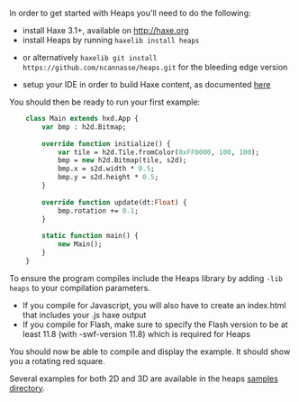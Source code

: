 In order to get started with Heaps you'll need to do the following:

* install Haxe 3.1+, available on http://haxe.org
* install Heaps by running `haxelib install heaps` 
 + or alternatively `haxelib git install https://github.com/ncannasse/heaps.git` for the bleeding edge version 
* setup your IDE in order to build Haxe content, as documented [here](http://haxe.org/doc/ide)

You should then be ready to run your first example:
```haxe
    class Main extends hxd.App {
        var bmp : h2d.Bitmap;
        
        override function initialize() {
            var tile = h2d.Tile.fromColor(0xFF0000, 100, 100);
            bmp = new h2d.Bitmap(tile, s2d);
            bmp.x = s2d.width * 0.5;
            bmp.y = s2d.height * 0.5;
        }
        
        override function update(dt:Float) {
            bmp.rotation += 0.1;
        }
        
        static function main() {
            new Main();
        }
    }
```
To ensure the program compiles include the Heaps library by adding `-lib heaps` to your compilation parameters.

* If you compile for Javascript, you will also have to create an index.html that includes your .js haxe output
* If you compile for Flash, make sure to specify the Flash version to be at least 11.8 (with -swf-version 11.8) which is required for Heaps

You should now be able to compile and display the example. It should show you a rotating red square.

Several examples for both 2D and 3D are available in the heaps [samples directory](https://github.com/ncannasse/heaps/tree/master/samples).